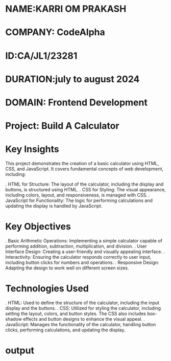 # NAME:KARRI OM PRAKASH 
# COMPANY: CodeAlpha 
# ID:CA/JL1/23281
# DURATION:july to august 2024 
# DOMAIN: Frontend Development

# Project: Build A Calculator
# Key Insights
This project demonstrates the creation of a basic calculator using HTML, CSS, and JavaScript. It covers fundamental concepts of web development, including:

 . HTML for Structure: The layout of the calculator, including the display and buttons, is structured using HTML.
. CSS for Styling: The visual appearance, including colors, layout, and responsiveness, is managed with CSS.
. JavaScript for Functionality: The logic for performing calculations and updating the display is handled by JavaScript.
# Key Objectives
. Basic Arithmetic Operations: Implementing a simple calculator capable of performing addition, subtraction, multiplication, and division.
. User Interface Design: Creating a user-friendly and visually appealing interface.
. Interactivity: Ensuring the calculator responds correctly to user input, including button clicks for numbers and operations.
. Responsive Design: Adapting the design to work well on different screen sizes.
# Technologies Used
. HTML: Used to define the structure of the calculator, including the input display and the buttons.
. CSS: Utilized for styling the calculator, including setting the layout, colors, and button styles. The CSS also includes box-shadow effects and button designs to enhance the visual appeal.
. JavaScript: Manages the functionality of the calculator, handling button clicks, performing calculations, and updating the display.
# output
